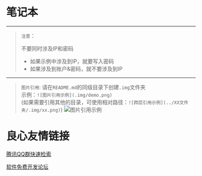 # 笔记本

----

>  ``注意``：
>
> 不要同时涉及IP和密码
>
> - 如果示例中涉及到IP，就要写入密码
> - 如果涉及到账户&密码，就不要涉及到IP

----

> ``图片引用``:
> 请在``README.md``的同级目录下创建``.img``文件夹  
> 示例：``![图片引用示例](.img/demo.png)``  
> (如果需要引用其他的目录，可使用相对路径：``![跨层引用示例](../XX文件夹/.img/xx.png)``) 
>![图片引用示例](.img/demo.png)





 # 良心友情链接

[腾讯QQ群快速检索](http://u.720life.cn/s/8cf73f7c)

[软件免费开发论坛](http://u.720life.cn/s/bbb01dc0)